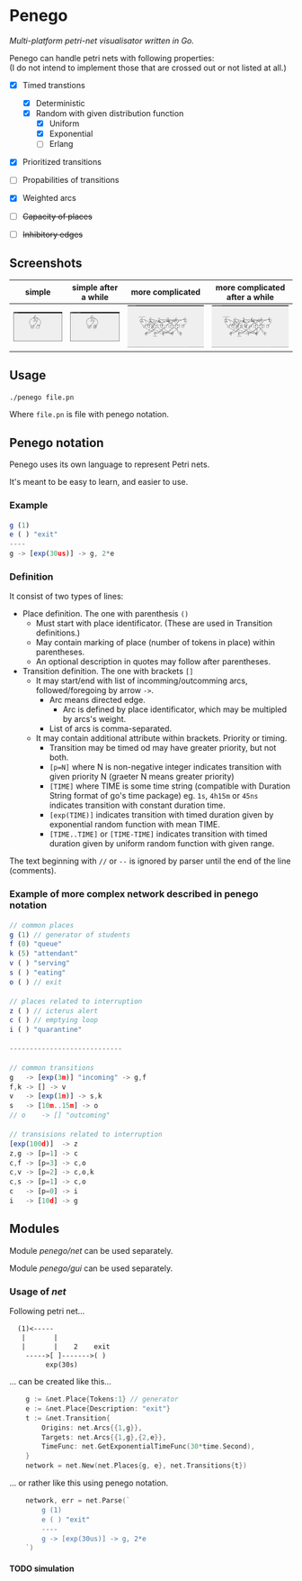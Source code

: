 # Penego
*Multi-platform petri-net visualisator written in Go.*


Penego can handle petri nets with following properties:   
(I do not intend to implement those that are crossed out or not listed at all.)
- [x] Timed transtions
    - [x] Deterministic
    - [x] Random with given distribution function
      - [x] Uniform
      - [x] Exponential
      - [ ] Erlang
- [x] Prioritized transitions
- [ ] Propabilities of transitions
- [x] Weighted arcs
- [ ] ~~Capacity of places~~
- [ ] ~~Inhibitory edges~~


## Screenshots

| simple                      | simple after a while         | more complicated           | more complicated after a while |
|-----------------------------|------------------------------|----------------------------|--------------------------------|
| ![gui](examples/simple.png) | ![gui](examples/simple2.png) | ![gui](examples/mensa.png) | ![gui](examples/mensa2.png)    |



## Usage
```bash
./penego file.pn
```
Where `file.pn` is file with penego notation.


## Penego notation
Penego uses its own language to represent Petri nets.

It's meant to be easy to learn, and easier to use.
### Example

```js
g (1)
e ( ) "exit"
----
g -> [exp(30us)] -> g, 2*e
```
### Definition
It consist of two types of lines: 
- Place definition. The one with parenthesis `()`
    - Must start with place identificator. (These are used in Transition definitions.)
    - May contain marking of place (number of tokens in place) within parentheses.
    - An optional description in quotes may follow after parentheses.
- Transition definition. The one with brackets `[]`
    - It may start/end with list of incomming/outcomming arcs, followed/foregoing by arrow `->`.
        - Arc means directed edge.
            - Arc is defined by place identificator, which may be multipled by arcs's weight.
        - List of arcs is comma-separated.
    - It may contain additional attribute within brackets. Priority or timing.
        - Transition may be timed od may have greater priority, but not both.
        - `[p=N]` where N is non-negative integer indicates transition with given priority N (graeter N means greater priority)
        - `[TIME]` where TIME is some time string (compatible with Duration String format of go's time package) eg. `1s`, `4h15m` or `45ns` indicates transition with constant duration time.
        - `[exp(TIME)]` indicates transition with timed duration given by exponential random function with mean TIME.
        - `[TIME..TIME]` or `[TIME-TIME]` indicates transition with timed duration given by uniform random function with given range.
    

The text beginning with `//` or `--` is ignored by parser until the end of the line (comments).


### Example of more complex network described in penego notation

```js
// common places
g (1) // generator of students
f (0) "queue"
k (5) "attendant"
v ( ) "serving"
s ( ) "eating"
o ( ) // exit

// places related to interruption
z ( ) // icterus alert
c ( ) // emptying loop
i ( ) "quarantine"

----------------------------

// common transitions
g	-> [exp(3m)] "incoming" -> g,f
f,k	-> [] -> v
v	-> [exp(1m)] -> s,k
s 	-> [10m..15m] -> o
// o	-> [] "outcoming"

// transisions related to interruption
[exp(100d)]  -> z
z,g	-> [p=1] -> c
c,f	-> [p=3] -> c,o
c,v	-> [p=2] -> c,o,k
c,s	-> [p=1] -> c,o
c	-> [p=0] -> i
i	-> [10d] -> g
```

## Modules
Module *penego/net* can be used separately.

Module *penego/gui* can be used separately.

### Usage of *net*
Following petri net…

```
  (1)<-----
   |       |
   |       |    2    exit
    ----->[ ]------->( )
         exp(30s)
```

… can be created like this…

```go
	g := &net.Place{Tokens:1} // generator
	e := &net.Place{Description: "exit"}
	t := &net.Transition{
		Origins: net.Arcs{{1,g}},
		Targets: net.Arcs{{1,g},{2,e}},
		TimeFunc: net.GetExponentialTimeFunc(30*time.Second),
	}
	network = net.New(net.Places{g, e}, net.Transitions{t})
```

… or rather like this using penego notation.

```go
	network, err = net.Parse(`
		g (1)
		e ( ) "exit"
		----
		g -> [exp(30us)] -> g, 2*e
	`)
```

#### TODO simulation

